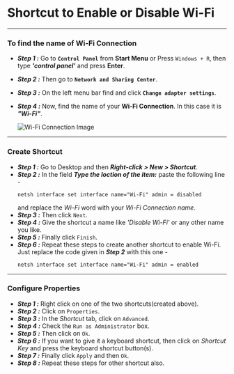 # Shortcut to Enable or Disable Wi-Fi

---
### To find the name of Wi-Fi Connection
+ _**Step 1 :**_ Go to **`Control Panel`** from **Start Menu** or Press `Windows + R`, then type _**'control panel'**_ and press **Enter**.
+ _**Step 2 :**_ Then go to **`Network and Sharing Center`**.
+ _**Step 3 :**_ On the left menu bar find and click **`Change adapter settings`**.
+ _**Step 4 :**_ Now, find the name of your **Wi-Fi Connection**. In this case it is _**"Wi-Fi"**_.

    ![Wi-Fi Connection Image](https://user-images.githubusercontent.com/66966012/158032195-4edf24b9-5189-48e9-98ac-24889b3d737c.png)

---
### Create Shortcut
+ _**Step 1 :**_ Go to Desktop and then **_Right-click > New > Shortcut_**.
+ _**Step 2 :**_ In the field *__Type the loction of the item:__* paste the following line -
    ```
    netsh interface set interface name="Wi-Fi" admin = disabled
    ```
    and replace the *Wi-Fi* word with your *Wi-Fi Connection name*.
+ _**Step 3 :**_ Then click `Next`.
+ _**Step 4 :**_ Give the shortcut a name like *'Disable Wi-Fi'* or any other name you like.
+ _**Step 5 :**_ Finally click `Finish`.
+ _**Step 6 :**_ Repeat these steps to create another shortcut to enable Wi-Fi. Just replace the code given in _**Step 2**_ with this one -
    ```
    netsh interface set interface name="Wi-Fi" admin = enabled
    ```

---
### Configure Properties
+ _**Step 1 :**_ Right click on one of the two shortcuts(created above).
+ _**Step 2 :**_ Click on `Properties`.
+ _**Step 3 :**_ In the *Shortcut* tab, click on `Advanced`.
+ _**Step 4 :**_ Check the `Run as Administrator` box.
+ _**Step 5 :**_ Then click on `Ok`.
+ _**Step 6 :**_ If you want to give it a keyboard shortcut, then click on *Shortcut Key* and press the keyboard shortcut button(s).
+ _**Step 7 :**_ Finally click `Apply` and then `Ok`.
+ _**Step 8 :**_ Repeat these steps for other shortcut also.
